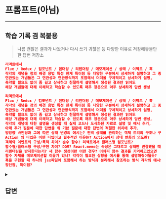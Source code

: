 # 프롬프트(아님)

***

## 학습 기록 겸 복붙용
> 나름 괜찮은 결과가 나왔거나 다시 쓰기 귀찮은 등 다양한 이유로 저장해놓을만한 답변 저장소

```json
리액트에서 
Flux / Redux / 컴포넌트 / 렌더링 / 리렌더링 / 메모제이션 / 상태 / 이펙트 / 훅 
각각의 개념을 정의 배경 용법 특성 한계 특이점 등 다양한 구분에서 상세하게 설명하고 그 중 
연관있는 개념들은 그 연관성과 연관방식까지 포함해서 더더울 구체적이고 상세하게 설명, 
축약할 필요도 없이 좀 길고 상세하고 친절하게 설명해서 생성된 결과만 읽어도 
해당 개념들에 대해 이해하고 학습할 수 있도록 매우 장문으로 아주 상세하게 답변 생성
```

```json
리액트에서 
Flux / Redux / 컴포넌트 / 렌더링 / 리렌더링 / 메모제이션 / 상태 / 이펙트 / 훅 
각각의 개념을 정의 배경 용법 특성 한계 특이점 등 다양한 구분에서 상세하게 설명하고 그 중 
연관있는 개념들은 그 연관성과 연관방식까지 포함해서 더더울 구체적이고 상세하게 설명, 
축약할 필요도 없이 좀 길고 상세하고 친절하게 설명해서 생성된 결과만 읽어도 
해당 개념들에 대해 이해하고 학습할 수 있도록 매우 장문으로 아주 상세하게 답변 생성, 
각각의 개념에 대한 설명을 생성할 때 실제 코드나 도식화된 자료로 설명 및 예시 추가, 
아래 추가 질문에 대한 답변을 위 기본 질문에 대한 답변의 적절한 위치에 추가.
양방향 바인딩과 그에 따른 상태 변경의 예시는? 전역 상태를 관리하는 객체 트리의 구조나 구성? 
Action 의 타입은 어떤 타입이고 필수적인 이유는? Action에서 상태 변화의 의도란? 
객체와 이벤트의 구성/목적 차이? 순수 함수? 리액트에서 클래스형 컴포넌트? 
함수형/클래스형 구성/구현 차이? DOM? React.memo는 속성은 그대로고 상태만 변경됐을 때 
리렌더링을 방지한다는거? 새 함수 생성이란 어떤 경우? 어차피 함수 결과를 기억하고있으면 
함수 자체를 메모제이션할 이유가 있나? 각각이 필요한 상황을 예시를 통해 설명해줘야될듯? 
훅을 구현할 때 하나의 jsx파일에 포함해서 하는 방식과 분리해서 참조하는 방식 각각의 예시와 
장단점, 특이점? 
```

<details><summary><h2>답변</h2></summary>

React와 관련 생태계 및 핵심 개념들을 이해하고 학습할 수 있도록 매우 상세하고 체계적으로, 코드 예시와 도식 설명을 포함해 설명드립니다.

***

# 1. 기본 개념 및 정의


***

## 1.1 Flux

### 정의 및 배경

Flux는 Facebook에서 제안한 애플리케이션 아키텍처 패턴으로, **데이터 흐름을 단방향으로 강제하여 상태 관리를 명확하게 하려는 시도**에서 시작됐습니다. React가 UI를 선언적으로 관리하지만 상태 관리에 대해 구체적 가이드가 없어서 복잡해지는 문제를 해결하려고 고안됨.

### 구조 및 흐름

- **Action**: 상태 변경 의도(명령)를 나타내는 객체. 종류(타입)와 페이로드(변경 데이터)를 갖는다.
- **Dispatcher**: 모든 액션을 받아서 Store에 전달하는 중앙 허브 역할 (실제 Redux에선 없음)
- **Store**: 애플리케이션 상태와 로직을 저장하며, Action에 따라 상태 변화를 수행하고 이벤트를 발생
- **View(React 컴포넌트)**: Store를 구독하며 상태 변화 시 UI를 갱신


### 특징 및 한계

- 단방향 데이터 흐름으로 상태 변화 추적이 용이
- 단일 데이터 소스인 Store로 복잡도 감소
- Dispatcher가 존재하여 중앙 집중적임(복잡성 소폭 증가)
- 별도의 개발 환경 없이는 초기 설정 다소 번거로운 편

***

## 1.2 Redux

### 정의 및 배경

Redux는 Flux에서 영향을 받아, 상태 관리를 **예측가능하게 만들어주는 라이브러리**로 발전함. Flux보다 간략하고 규칙적이며, 특히 함수형 프로그래밍 원칙을 강조(순수 함수 사용).

### 핵심 원칙

- 단일 Store: 애플리케이션 전체 상태를 하나의 객체 트리로 관리
- 상태는 읽기 전용: 상태를 직접 변경하지 않고, 상태 변경은 오직 Action 객체가 일으키는 이벤트와 Reducer함수에 의해 이루어짐
- Reducer는 순수함수: 이전 상태와 Action을 받아 새 상태 반환, 부작용 없어야 함


### 상태 트리 구조

Redux Store 내 상태는 자바스크립트 객체 트리를 형성합니다. 예를 들어:

```js
{
  user: { id: 1, name: 'Alice' },
  posts: [{ id: 101, title: 'Redux Intro'}],
  comments: {
    101: [{ id: 1001, text: 'Great post!'}]
  }
}
```


### Action의 타입과 상태 변화 의도

- Action은 최소한 **type** 필드를 반드시 가져야하며 여기에 상태 변화를 구분하는 문자열이 들어갑니다(ex. 'ADD_TODO')
- 이 타입은 Reducer가 어떤 상태 변경을 수행할지 식별하는 용도로 필수적입니다
- 액션 객체는 "무엇을 하려고 하는가"를 나타내는 의도(명령)이며, 실제 상태 변환은 순수 함수인 Reducer가 수행


### 예시 Action

```js
{
  type: 'INCREMENT',
  payload: 1
}
```


### 특징 및 한계

- 명확하고 엄격한 상태 관리 규칙으로 대규모 앱에 유리
- 미들웨어와 DevTools를 통한 다양한 확장성 제공
- 코드량 증가 및 러닝커브 존재, 작은 앱에는 과할 수 있음

***

# 2. 리액트 컴포넌트 및 렌더링


***

## 2.1 컴포넌트 기본 개념

- React 앱은 여러 개의 독립적인 컴포넌트로 구성됨
- 컴포넌트는 화면을 구성하는 UI 단위로, **함수형 컴포넌트**와 **클래스형 컴포넌트** 두 가지 방식이 있음

***

## 2.2 함수형 컴포넌트 vs 클래스형 컴포넌트

| 구분 | 함수형 컴포넌트 | 클래스형 컴포넌트 |
| :-- | :-- | :-- |
| 선언 방식 | 함수 선언 또는 화살표 함수 | 클래스 확장 (React.Component 상속) |
| 상태 관리(method) | useState, useEffect 등 Hook | this.state, this.setState |
| 라이프사이클 | useEffect 훅으로 대체 | componentDidMount, componentDidUpdate 등 명시적 메서드 |
| 간결성 | 훨씬 간결하고 선언적 | 상대적으로 코드 길고 복잡 |
| 성능 | 현대 React에서 권장, 동일 성능 | 기존 레거시 코드에서 사용됨 |
| 상태 이외 부작용 | Hook으로 손쉽게 관리 | 별도 라이프사이클 메서드 사용 |


***

## 2.3 렌더링과 리렌더링

- 렌더링: React 컴포넌트가 화면에 그려지는 과정, 컴포넌트 함수가 호출되고 JSX가 반환됨
- 리렌더링: 상태 변경, props 변경 등으로 다시 렌더링 함수가 호출되는 현상
- 리렌더링이 많으면 성능 저하 발생 가능성 있음

***

# 3. 메모제이션과 React.memo


***

## 3.1 메모제이션(Memoization) 정의

- **재계산 비용이 큰 함수나 컴포넌트의 결과를 저장해 반복 호출 시 저장된 결과를 재사용하는 최적화 기술**
- React에서는 컴포넌트 리렌더링 및 함수, 값 재계산 방지에 활용

***

## 3.2 React.memo

- 고차 컴포넌트(HOC)로서 컴포넌트를 감싸, props가 변하지 않으면 리렌더링을 방지
- 주로 순수 함수형 컴포넌트에 사용되고 내부적으로 `Object.is`로 이전 props와 새 props를 비교함

```jsx
const MyComponent = React.memo(({value}) => {
  console.log("렌더링됨");
  return <div>{value}</div>;
});
```

- 위 컴포넌트는 props.value가 바뀌지 않으면 다시 렌더링하지 않음

***

## 3.3 함수형 컴포넌트 내에서의 Hook 기반 메모이제이션

- `useMemo`: 값 계산 결과를 메모이제이션해 불필요한 재계산 방지

```jsx
const memoizedValue = useMemo(() => computeExpensiveValue(a, b), [a, b]);
```

- `useCallback`: 함수를 메모이제이션, 함수가 자주 재생성되어 하위 컴포넌트에 불필요한 렌더링 유발하는 것을 방지

```jsx
const memoizedCallback = useCallback(() => {
  doSomething(a, b);
}, [a, b]);
```


***

# 4. 상태 관리(State)와 이펙트(Effect)


***

## 4.1 상태(State)

- 컴포넌트 내부에서 동적으로 변하는 데이터
- 상태 변경 시 React가 해당 컴포넌트를 다시 렌더링함
- 함수형 컴포넌트에서는 `useState`, `useReducer`로 상태 관리

***

## 4.2 이펙트(Effect)

- 화면 렌더링 이후 부수적으로 실행되는 코드
- 함수형 컴포넌트에서는 `useEffect` 훅을 사용
- 외부 API 호출, 이벤트 리스너 등록, 타이머 설정 등에 활용

```jsx
useEffect(() => {
  fetchData();
  return () => {
    cleanUp();
  };
}, [deps]);
```

- deps 배열에 변화가 있으면 effect 재실행

***

# 5. 컴포넌트와 상태 관련 심화 주제


***

## 5.1 양방향 바인딩과 상태 변경 예시

- React는 기본적으로 **단방향 데이터 흐름**
- Form 입력값은 상태에 저장, 입력 이벤트에서 상태를 변경하고 상태값으로 화면 제어
- 이 방식은 사용자 입력 → 상태 변경 → UI 변화로 이어져 “의도적” 양방향 바인딩과 유사함

```jsx
function InputComponent() {
  const [text, setText] = useState('');
  return <input value={text} onChange={e => setText(e.target.value)} />;
}
```


***

## 5.2 전역 상태 관리 객체 트리 구조

- Redux Store와 같은 전역 상태는 **하나의 객체 트리**로 구성
- 트리 구조: state는 객체/배열 중첩 형태, 여러 리듀서가 결합되어 관리됨

```js
{
  user: { id: 1, name: 'Alice' },
  posts: [ ... ],
  comments: { postId1: [...], postId2: [...] }
}
```

- 각 하위 상태 슬라이스를 분리해 독립적으로 관리 가능

***

## 5.3 순수 함수(Pure function)란?

- 동일한 입력이 들어오면 항상 동일한 결과를 반환하고, 함수 외부 상태를 변경하지 않는 함수
- Redux의 Reducer가 반드시 순수 함수여야 하는 이유는 예측 가능한 상태 관리와 디버깅 편의를 위해서

***

## 5.4 React.memo와 상태 변경 간 관계

- `React.memo`는 **컴포넌트 props 비교에만 반응**해서 리렌더링을 제어
- 컴포넌트 내부 상태(state)가 변경되면 `React.memo`가 있어도 리렌더링됨
- 즉, 상태 변화는 컴포넌트 자체의 재실행을 유발, props 변경만 영향을 받는 것은 아님

***

## 5.5 함수 새로 생성과 메모이제이션 필요성

- 함수형 컴포넌트는 렌더링마다 함수가 새로 생성됨
- 이 때문에 함수가 props로 자식에게 전달되면 불필요한 리렌더링이 발생할 수 있음
- `useCallback` 훅으로 함수 메모이제이션을 하여 같은 참조를 유지할 수 있음

***

## 5.6 훅을 한 파일에 작성 vs 분리 참조 방식

### 한 파일에 작성

- 컴포넌트와 훅 코드가 밀접, 바로 이해 및 관리 가능
- 단순 프로젝트나 컴포넌트단위 재사용에는 적합


### 훅 분리 후 참조

- 공통 훅을 별도 파일로 분리해 여러 컴포넌트에서 재사용 가능
- 구조가 복잡하거나 확장성 높일 때 유리
- 분리시 초기 학습 곡선 존재, 관리시 디렉터리 구조 중요

***

# 6. 객체와 이벤트 구조/목적 차이


***

## 6.1 객체와 이벤트 개념

- 객체: 상태(state)와 행동(method)을 포함하는 실체적 존재
- 이벤트: 사용자 액션, 시스템 메시지, 상태 변화 등을 알리기 위한 신호 또는 데이터


## 6.2 구성 및 목적

- 객체는 **데이터와 동작을 캡슐화하여 상태 유지와 행동 수행**이 목표
- 이벤트는 **비동기적 상태 변화와 상호작용을 명확하게 전달하는 통로로 활용**
- React에서 이벤트는 UI 사용자 인터렉션을 처리하고, 이벤트 핸들러는 상태 변경을 유도

***

# 7. 전반적 연관성과 용법


***

| 개념 | 연관된 개념 및 연계 방식 | 상세 설명 |
| :-- | :-- | :-- |
| Flux, Redux | 상태 관리, Action, Store, Reducer | Flux 패턴을 기반으로 한 Redux는 전역 상태를 단일 객체 트리로 관리하며 액션을 통한 상태 변화를 명확히 한다. |
| 컴포넌트 | 상태, 렌더링, 리렌더링, React.memo, 훅 | UI 단위. 상태 변경에 의해 렌더링되고, React.memo로 불필요한 렌더 방지를 한다. 훅 내 상태와 이펙트 관리. |
| 렌더링, 리렌더링 | 상태 변경, props 변경, React.memo, useMemo, useCallback | 상태나 props 변경 시 렌더링 발생. React.memo가 props 변경 없으면 리렌더링 방지. useMemo/Callback은 내부 함수/값 최적화. |
| 메모제이션 (React.memo, useMemo 등) | 성능 최적화, 불필요한 재계산/렌더링 방지 | 컴포넌트나 함수의 재실행을 줄여 앱 성능 향상에 기여한다. 컴포넌트 수준 또는 함수 내부 최적화 가능. |
| 상태, 이펙트 | 컴포넌트, Hook, 렌더링 | 상태는 UI 동기화 원천, 이펙트는 비동기 작업/부수효과 처리 담당. |
| 훅 | 함수형 컴포넌트 상태, 생명주기, 메모제이션 관리 | useState, useEffect, useMemo 등 다양한 훅으로 상태, 수명주기, 성능 최적화 수행. |


***

# 8. 예시를 통한 이해


***

## 8.1 전역 상태 Redux 예시 (간단 카운터)

```jsx
// action.js
export const increment = () => ({ type: 'INCREMENT' });

// reducer.js
export default function counterReducer(state = {count:0}, action) {
  switch(action.type){
    case 'INCREMENT':
      return {...state, count: state.count +1};
    default:
      return state;
  }
}

// store.js
import { createStore } from 'redux';
import counterReducer from './reducer';
export const store = createStore(counterReducer);

// App.js
import React from 'react';
import {useSelector, useDispatch} from 'react-redux';
import { increment } from './action';

function App(){
  const count = useSelector(state => state.count);
  const dispatch = useDispatch();
  
  return (
    <>
      <button onClick={()=>dispatch(increment())}>+</button>
      <p>Count: {count}</p>
    </>
  );
}
```


***

## 8.2 React.memo 및 useCallback 예시

```jsx
const Child = React.memo(({clickHandler}) => {
  console.log('Child rendered');
  return <button onClick={clickHandler}>Click me</button>;
});

function Parent() {
  const [count, setCount] = React.useState(0);

  // Without useCallback, clickHandler function recreated on every render → Child rerenders
  const clickHandler = React.useCallback(() => {
    setCount(c => c + 1);
  }, []);

  return (
    <>
      <p>Count: {count}</p>
      <Child clickHandler={clickHandler} />
    </>
  );
}
```


***

## 8.3 양방향 바인딩 예시

```jsx
function ControlledInput() {
  const [value, setValue] = React.useState('');
  return (
    <input value={value} onChange={e => setValue(e.target.value)} />
  );
}
```


***

## 8.4 훅 분리 예시

### useCounter.js (훅 분리)

```jsx
import { useState } from 'react';

export function useCounter(initialValue = 0) {
  const [count, setCount] = useState(initialValue);
  const increment = () => setCount(c => c + 1);
  return { count, increment };
}
```


### App.js

```jsx
import React from 'react';
import { useCounter } from './useCounter';

function App() {
  const { count, increment } = useCounter();
  return (
    <>
      <div>{count}</div>
      <button onClick={increment}>+</button>
    </>
  );
}
```


***

# 9. 요약

이 문서에서 다룬 개념들은 모두 React 기반 UI 개발에서 매우 핵심적이며 서로 연관되어 있습니다. Flux와 Redux는 전역 상태를 깨끗하게 관리할 수 있게, 컴포넌트와 렌더링/리렌더링은 UI를 그리는 근본 단위, 메모제이션은 성능 향상 기법, 훅은 함수형 컴포넌트 상태 및 생명주기 관리 도구입니다.

각 개념은 목적과 상황에 맞게 잘 활용하면 React 앱 개발을 효율적이고 확장성 있게 만들어 줍니다.

필요하면 특정 주제별로 더 깊이 들어간 예제와 설명을 추가 지원 가능합니다.

</details>

```json

```
